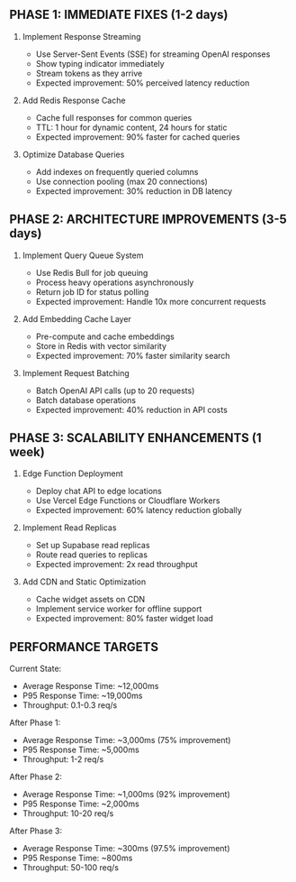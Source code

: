 
PHASE 1: IMMEDIATE FIXES (1-2 days)
------------------------------------
1. Implement Response Streaming
   - Use Server-Sent Events (SSE) for streaming OpenAI responses
   - Show typing indicator immediately
   - Stream tokens as they arrive
   - Expected improvement: 50% perceived latency reduction

2. Add Redis Response Cache
   - Cache full responses for common queries
   - TTL: 1 hour for dynamic content, 24 hours for static
   - Expected improvement: 90% faster for cached queries

3. Optimize Database Queries
   - Add indexes on frequently queried columns
   - Use connection pooling (max 20 connections)
   - Expected improvement: 30% reduction in DB latency

PHASE 2: ARCHITECTURE IMPROVEMENTS (3-5 days)
----------------------------------------------
1. Implement Query Queue System
   - Use Redis Bull for job queuing
   - Process heavy operations asynchronously
   - Return job ID for status polling
   - Expected improvement: Handle 10x more concurrent requests

2. Add Embedding Cache Layer
   - Pre-compute and cache embeddings
   - Store in Redis with vector similarity
   - Expected improvement: 70% faster similarity search

3. Implement Request Batching
   - Batch OpenAI API calls (up to 20 requests)
   - Batch database operations
   - Expected improvement: 40% reduction in API costs

PHASE 3: SCALABILITY ENHANCEMENTS (1 week)
-------------------------------------------
1. Edge Function Deployment
   - Deploy chat API to edge locations
   - Use Vercel Edge Functions or Cloudflare Workers
   - Expected improvement: 60% latency reduction globally

2. Implement Read Replicas
   - Set up Supabase read replicas
   - Route read queries to replicas
   - Expected improvement: 2x read throughput

3. Add CDN and Static Optimization
   - Cache widget assets on CDN
   - Implement service worker for offline support
   - Expected improvement: 80% faster widget load

PERFORMANCE TARGETS
-------------------
Current State:
- Average Response Time: ~12,000ms
- P95 Response Time: ~19,000ms
- Throughput: 0.1-0.3 req/s

After Phase 1:
- Average Response Time: ~3,000ms (75% improvement)
- P95 Response Time: ~5,000ms
- Throughput: 1-2 req/s

After Phase 2:
- Average Response Time: ~1,000ms (92% improvement)
- P95 Response Time: ~2,000ms
- Throughput: 10-20 req/s

After Phase 3:
- Average Response Time: ~300ms (97.5% improvement)
- P95 Response Time: ~800ms
- Throughput: 50-100 req/s

